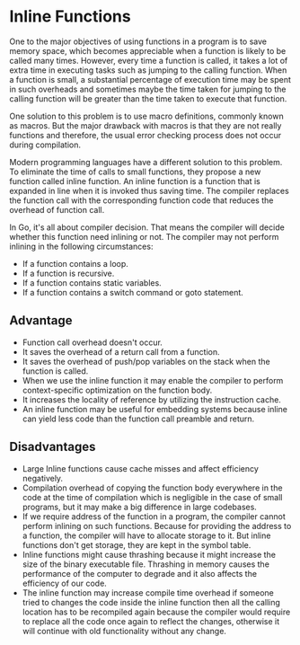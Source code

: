 # Inline Functions

One to the major objectives of using functions in a program is to save memory space, which becomes appreciable when a function is likely to be called many times. However, every time a function is called, it takes a lot of extra time in executing tasks such as jumping to the calling function. When a function is small, a substantial percentage of execution time may be spent in such overheads and sometimes maybe the time taken for jumping to the calling function will be greater than the time taken to execute that function.

One solution to this problem is to use macro definitions, commonly known as macros. But the major drawback with macros is that they are not really functions and therefore, the usual error checking process does not occur during compilation.

Modern programming languages have a different solution to this problem. To eliminate the time of calls to small functions, they propose a new function called inline function. An inline function is a function that is expanded in line when it is invoked thus saving time. The compiler replaces the function call with the corresponding function code that reduces the overhead of function call.

In Go, it's all about compiler decision. That means the compiler will decide whether this function need inlining or not. The compiler may not perform inlining in the following circumstances:

- If a function contains a loop.
- If a function is recursive.
- If a function contains static variables.
- If a function contains a switch command or goto statement.

## Advantage

- Function call overhead doesn't occur.
- It saves the overhead of a return call from a function.
- It saves the overhead of push/pop variables on the stack when the function is called.
- When we use the inline function it may enable the compiler to perform context-specific optimization on the function body.
- It increases the locality of reference by utilizing the instruction cache.
- An inline function may be useful for embedding systems because inline can yield less code than the function call preamble and return.

## Disadvantages

- Large Inline functions cause cache misses and affect efficiency negatively.
- Compilation overhead of copying the function body everywhere in the code at the time of compilation which is negligible in the case of small programs, but it may make a big difference in large codebases.
- If we require address of the function in a program, the compiler cannot perform inlining on such functions. Because for providing the address to a function, the compiler will have to allocate storage to it. But inline functions don't get storage, they are kept in the symbol table.
- Inline functions might cause thrashing because it might increase the size of the binary executable file. Thrashing in memory causes the performance of the computer to degrade and it also affects the efficiency of our code.
- The inline function may increase compile time overhead if someone tried to changes the code inside the inline function then all the calling location has to be recompiled again because the compiler would require to replace all the code once again to reflect the changes, otherwise it will continue with old functionality without any change.
